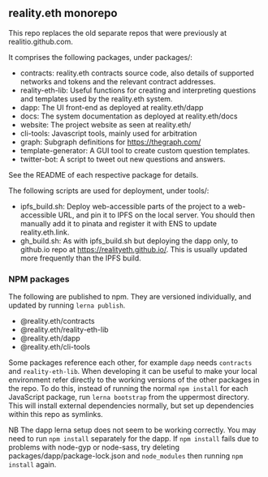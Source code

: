 ## reality.eth monorepo

This repo replaces the old separate repos that were previously at realitio.github.com.

It comprises the following packages, under packages/:

  * contracts: reality.eth contracts source code, also details of supported networks and tokens and the relevant contract addresses.
  * reality-eth-lib: Useful functions for creating and interpreting questions and templates used by the reality.eth system.
  * dapp: The UI front-end as deployed at reality.eth/dapp
  * docs: The system documentation as deployed at reality.eth/docs
  * website: The project website as seen at reality.eth/
  * cli-tools: Javascript tools, mainly used for arbitration
  * graph: Subgraph definitions for https://thegraph.com/
  * template-generator: A GUI tool to create custom question templates.
  * twitter-bot: A script to tweet out new questions and answers.

See the README of each respective package for details.

The following scripts are used for deployment, under tools/:
  
  * ipfs_build.sh: Deploy web-accessible parts of the project to a web-accessible URL, and pin it to IPFS on the local server. You should then manually add it to pinata and register it with ENS to update reality.eth.link.
  * gh_build.sh: As with ipfs_build.sh but deploying the dapp only, to github.io repo at https://realityeth.github.io/. This is usually updated more frequently than the IPFS build.

### NPM packages

The following are published to npm. They are versioned individually, and updated by running `lerna publish`.

  * @reality.eth/contracts
  * @reality.eth/reality-eth-lib
  * @reality.eth/dapp
  * @reality.eth/cli-tools

Some packages reference each other, for example `dapp` needs `contracts` and `reality-eth-lib`. When developing it can be useful to make your local environment refer directly to the working versions of the other packages in the repo. To do this, instead of running the normal `npm install` for each JavaScript package, run `lerna bootstrap` from the uppermost directory. This will install external dependencies normally, but set up dependencies within this repo as symlinks.

NB The dapp lerna setup does not seem to be working correctly. You may need to run `npm install` separately for the dapp. If `npm install` fails due to problems with node-gyp or node-sass, try deleting packages/dapp/package-lock.json and `node_modules` then running `npm install` again.
